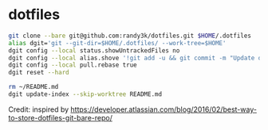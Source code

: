 # dotfiles


```bash
git clone --bare git@github.com:randy3k/dotfiles.git $HOME/.dotfiles
alias dgit='git --git-dir=$HOME/.dotfiles/ --work-tree=$HOME'
dgit config --local status.showUntrackedFiles no
dgit config --local alias.shove '!git add -u && git commit -m "Update dotfiles at $(date -u)" && git push'
dgit config --local pull.rebase true
dgit reset --hard

rm ~/README.md
dgit update-index --skip-worktree README.md
```

Credit: inspired by https://developer.atlassian.com/blog/2016/02/best-way-to-store-dotfiles-git-bare-repo/
